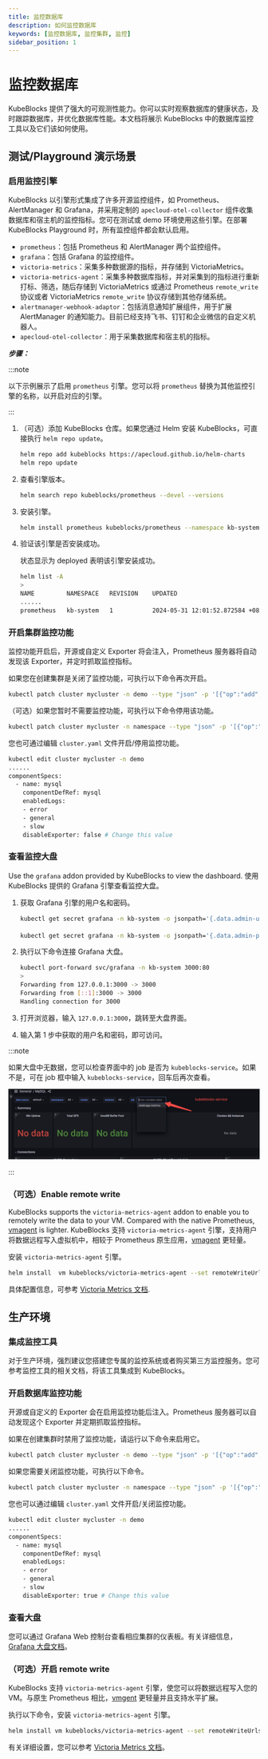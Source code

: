 ```yaml
---
title: 监控数据库
description: 如何监控数据库
keywords: [监控数据库, 监控集群, 监控]
sidebar_position: 1
---
```


# 监控数据库

KubeBlocks 提供了强大的可观测性能力。你可以实时观察数据库的健康状态，及时跟踪数据库，并优化数据库性能。本文档将展示 KubeBlocks 中的数据库监控工具以及它们该如何使用。

## 测试/Playground 演示场景

### 启用监控引擎

KubeBlocks 以引擎形式集成了许多开源监控组件，如 Prometheus、AlertManager 和 Grafana，并采用定制的 `apecloud-otel-collector` 组件收集数据库和宿主机的监控指标。您可在测试或 demo 环境使用这些引擎。在部署 KubeBlocks Playground 时，所有监控组件都会默认启用。

* `prometheus`：包括 Prometheus 和 AlertManager 两个监控组件。
* `grafana`：包括 Grafana 的监控组件。
* `victoria-metrics`：采集多种数据源的指标，并存储到 VictoriaMetrics。
* `victoria-metrics-agent`：采集多种数据库指标，并对采集到的指标进行重新打标、筛选，随后存储到 VictoriaMetrics 或通过 Prometheus `remote_write` 协议或者 VictoriaMetrics `remote_write` 协议存储到其他存储系统。
* `alertmanager-webhook-adaptor`：包括消息通知扩展组件，用于扩展 AlertManager 的通知能力。目前已经支持飞书、钉钉和企业微信的自定义机器人。
* `apecloud-otel-collector`：用于采集数据库和宿主机的指标。

***步骤：***

:::note

以下示例展示了启用 `prometheus` 引擎。您可以将 `prometheus` 替换为其他监控引擎的名称，以开启对应的引擎。

:::

1. （可选）添加 KubeBlocks 仓库。如果您通过 Helm 安装 KubeBlocks，可直接执行 `helm repo update`。

   ```bash
   helm repo add kubeblocks https://apecloud.github.io/helm-charts
   helm repo update
   ```

2. 查看引擎版本。

   ```bash
   helm search repo kubeblocks/prometheus --devel --versions
   ```

3. 安装引擎。

   ```bash
   helm install prometheus kubeblocks/prometheus --namespace kb-system --create-namespace
   ```

4. 验证该引擎是否安装成功。

   状态显示为 deployed 表明该引擎安装成功。

   ```bash
   helm list -A
   >
   NAME         NAMESPACE   REVISION    UPDATED                                 STATUS      CHART                APP VERSION
   ......
   prometheus   kb-system   1           2024-05-31 12:01:52.872584 +0800 CST    deployed    prometheus-15.16.1   2.39.1 
   ```

### 开启集群监控功能

监控功能开启后，开源或自定义 Exporter 将会注入，Prometheus 服务器将自动发现该 Exporter，并定时抓取监控指标。

如果您在创建集群是关闭了监控功能，可执行以下命令再次开启。

```bash
kubectl patch cluster mycluster -n demo --type "json" -p '[{"op":"add","path":"/spec/componentSpecs/0/disableExporter","value":false}]'
```

（可选）如果您暂时不需要监控功能，可执行以下命令停用该功能。

```bash
kubectl patch cluster mycluster -n namespace --type "json" -p '[{"op":"add","path":"/spec/componentSpecs/0/disableExporter","value":true}]'
```

您也可通过编辑 `cluster.yaml` 文件开启/停用监控功能。

```bash
kubectl edit cluster mycluster -n demo
......
componentSpecs:
  - name: mysql
    componentDefRef: mysql
    enabledLogs:
    - error
    - general
    - slow
    disableExporter: false # Change this value
```

### 查看监控大盘

Use the `grafana` addon provided by KubeBlocks to view the dashboard.
使用 KubeBlocks 提供的 Grafana 引擎查看监控大盘。

1. 获取 Grafana 引擎的用户名和密码。

   ```bash
   kubectl get secret grafana -n kb-system -o jsonpath='{.data.admin-user}' |base64 -d

   kubectl get secret grafana -n kb-system -o jsonpath='{.data.admin-password}' |base64 -d
   ```

2. 执行以下命令连接 Grafana 大盘。

   ```bash
   kubectl port-forward svc/grafana -n kb-system 3000:80
   >
   Forwarding from 127.0.0.1:3000 -> 3000
   Forwarding from [::1]:3000 -> 3000
   Handling connection for 3000
   ```

3. 打开浏览器，输入 `127.0.0.1:3000`，跳转至大盘界面。
4. 输入第 1 步中获取的用户名和密码，即可访问。

:::note

如果大盘中无数据，您可以检查界面中的 job 是否为 `kubeblocks-service`。如果不是，可在 job 框中输入 `kubeblocks-service`，回车后再次查看。

![monitoring](./../../img/api-monitoring.png)

:::

### （可选）Enable remote write

KubeBlocks supports the `victoria-metrics-agent` addon to enable you to remotely write the data to your VM. Compared with the native Prometheus, [vmagent](https://docs.victoriametrics.com/vmagent.html) is lighter.
KubeBlocks 支持 `victoria-metrics-agent` 引擎，支持用户将数据远程写入虚拟机中，相较于 Prometheus 原生应用，[vmagent](https://docs.victoriametrics.com/vmagent.html) 更轻量。

安装 `victoria-metrics-agent` 引擎。

```bash
helm install  vm kubeblocks/victoria-metrics-agent --set remoteWriteUrls={http://<remoteWriteUrl>:<port>/<remote write path>}
```

具体配置信息，可参考 [Victoria Metrics 文档](https://artifacthub.io/packages/helm/victoriametrics/victoria-metrics-agent).

## 生产环境

### 集成监控工具

对于生产环境，强烈建议您搭建您专属的监控系统或者购买第三方监控服务。您可参考监控工具的相关文档，将该工具集成到 KubeBlocks。

### 开启数据库监控功能

开源或自定义的 Exporter 会在启用监控功能后注入。Prometheus 服务器可以自动发现这个 Exporter 并定期抓取监控指标。

如果在创建集群时禁用了监控功能，请运行以下命令来启用它。

```bash
kubectl patch cluster mycluster -n demo --type "json" -p '[{"op":"add","path":"/spec/componentSpecs/0/disableExporter","value":false}]'
```

如果您需要关闭监控功能，可执行以下命令。

```bash
kubectl patch cluster mycluster -n namespace --type "json" -p '[{"op":"add","path":"/spec/componentSpecs/0/disableExporter","value":true}]'
```

您也可以通过编辑 `cluster.yaml` 文件开启/关闭监控功能。

```bash
kubectl edit cluster mycluster -n demo
......
componentSpecs:
  - name: mysql
    componentDefRef: mysql
    enabledLogs:
    - error
    - general
    - slow
    disableExporter: true # Change this value
```

### 查看大盘

您可以通过 Grafana Web 控制台查看相应集群的仪表板。有关详细信息， [Grafana 大盘文档](https://grafana.com/docs/grafana/latest/dashboards/)。

### （可选）开启 remote write

KubeBlocks 支持 `victoria-metrics-agent` 引擎，使您可以将数据远程写入您的 VM。与原生 Prometheus 相比，[vmgent](https://docs.victoriametrics.com/vmagent.html) 更轻量并且支持水平扩展。

执行以下命令，安装 `victoria-metrics-agent` 引擎。

```bash
helm install vm kubeblocks/victoria-metrics-agent --set remoteWriteUrls={http://<remoteWriteUrl>:<port>/<remote write path>}
```

有关详细设置，您可以参考 [Victoria Metrics 文档](https://artifacthub.io/packages/helm/victoriametrics/victoria-metrics-agent)。

